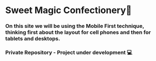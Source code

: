 # Sweet Magic Confectionery🧁
### On this site we will be using the Mobile First technique, thinking first about the layout for cell phones and then for tablets and desktops. 
### Private Repository - Project under development 💻
